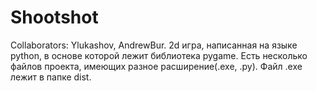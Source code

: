 # Shootshot
Collaborators: Ylukashov, AndrewBur.
2d игра, написанная на языке python, в основе которой лежит библиотека pygame.
Есть несколько файлов проекта, имеющих разное расширение(.exe, .py). Файл .exe лежит в папке dist.

